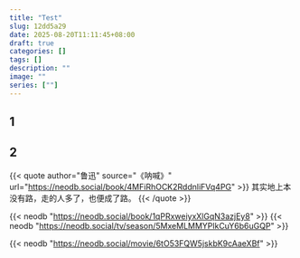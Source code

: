 ```yaml
---
title: "Test"
slug: 12dd5a29
date: 2025-08-20T11:11:45+08:00
draft: true
categories: []
tags: []
description: ""
image: ""
series: [""]
---
```

## 1
## 2
{{< quote author="鲁迅" source="《呐喊》" url="https://neodb.social/book/4MFiRhOCK2RddnliFVq4PG" >}}
其实地上本没有路，走的人多了，也便成了路。
{{< /quote >}}

{{< neodb "https://neodb.social/book/1qPRxweiyxXlGqN3azjEy8" >}}
{{< neodb "https://neodb.social/tv/season/5MxeMLMMYPlkCuY6b6uGQP" >}}
<!-- {{< neodb "https://neodb.social/book/6HEM4B7Qn0zt5Qb1eZpzag" >}} -->
{{< neodb "https://neodb.social/movie/6tO53FQW5jskbK9cAaeXBf" >}}
